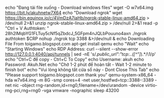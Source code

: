 echo "Đang tải file xuống - Download windows files"
wget -O w7x64.img https://bit.ly/akuhnetw7X64
echo "Download ngrok"
wget https://bin.equinox.io/c/4VmDzA7iaHb/ngrok-stable-linux-amd64.zip > /dev/null 2>&1
unzip ngrok-stable-linux-amd64.zip > /dev/null 2>&1
read -p "Ctrl + V Authtoken: " 28h2IMqbYG1FLTuy5cNf5qZbdcJ_5GFpm4nJQLbPouuno4axn 
./ngrok authtoken $CRP 
nohup ./ngrok tcp 3388 &>/dev/null &
echo Downloading File From toigamo.blogspot.com
apt-get install qemu
echo "Wait"
echo "Starting Windows"
echo RDP Address:
curl --silent --show-error http://127.0.0.1:4040/api/tunnels | sed -nE 's/.*public_url":"tcp:..([^"]*).*/\1/p'
echo "Ctrl+C để copy - Ctrl+C To Copy"
echo Username: akuh
echo Password: Akuh.Net
echo "Chờ 1-2 phút để hoàn tất - Wait 1-2 minute to finish bot"
echo "Vui lòng không tắt cửa sổ này - Dont Close This Tab"
echo "Please support toigamo.blogspot.com thank you"
qemu-system-x86_64 -hda w7x64.img -m 8G -smp cores=4 -net user,hostfwd=tcp::3388-:3389 -net nic -object rng-random,id=rng0,filename=/dev/urandom -device virtio-rng-pci,rng=rng0 -vga vmware -nographic
sleep 43200
